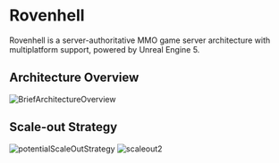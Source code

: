# Rovenhell
Rovenhell is a server-authoritative MMO game server architecture with multiplatform support, powered by Unreal Engine 5.
## Architecture Overview
![BriefArchitectureOverview](https://github.com/hagukin/Rovenhell_UE/assets/63915665/6ad9d9db-0e74-40ae-9d36-12990d606897)
## Scale-out Strategy
![potentialScaleOutStrategy](https://github.com/hagukin/Rovenhell_UE/assets/63915665/f7bc8ec8-1cc6-4c2e-a13d-ba10159232b7)
![scaleout2](https://github.com/hagukin/Rovenhell_UE/assets/63915665/cc9679fb-6d7f-4ae3-8e74-d12bbbc67c86)
